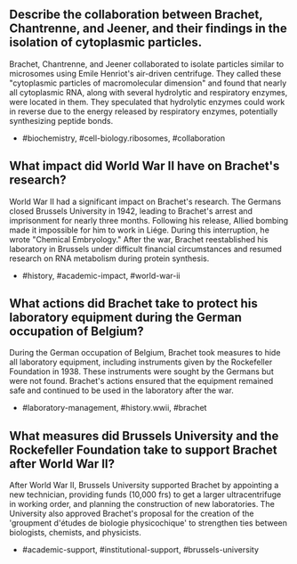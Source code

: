 ## Describe the collaboration between Brachet, Chantrenne, and Jeener, and their findings in the isolation of cytoplasmic particles.

Brachet, Chantrenne, and Jeener collaborated to isolate particles similar to microsomes using Emile Henriot's air-driven centrifuge. They called these "cytoplasmic particles of macromolecular dimension" and found that nearly all cytoplasmic RNA, along with several hydrolytic and respiratory enzymes, were located in them. They speculated that hydrolytic enzymes could work in reverse due to the energy released by respiratory enzymes, potentially synthesizing peptide bonds.

- #biochemistry, #cell-biology.ribosomes, #collaboration

## What impact did World War II have on Brachet's research?

World War II had a significant impact on Brachet's research. The Germans closed Brussels University in 1942, leading to Brachet's arrest and imprisonment for nearly three months. Following his release, Allied bombing made it impossible for him to work in Liége. During this interruption, he wrote "Chemical Embryology." After the war, Brachet reestablished his laboratory in Brussels under difficult financial circumstances and resumed research on RNA metabolism during protein synthesis.

- #history, #academic-impact, #world-war-ii

## What actions did Brachet take to protect his laboratory equipment during the German occupation of Belgium?

During the German occupation of Belgium, Brachet took measures to hide all laboratory equipment, including instruments given by the Rockefeller Foundation in 1938. These instruments were sought by the Germans but were not found. Brachet's actions ensured that the equipment remained safe and continued to be used in the laboratory after the war.

- #laboratory-management, #history.wwii, #brachet

## What measures did Brussels University and the Rockefeller Foundation take to support Brachet after World War II?

After World War II, Brussels University supported Brachet by appointing a new technician, providing funds (10,000 frs) to get a larger ultracentrifuge in working order, and planning the construction of new laboratories. The University also approved Brachet's proposal for the creation of the 'groupment d'études de biologie physicochique' to strengthen ties between biologists, chemists, and physicists.

- #academic-support, #institutional-support, #brussels-university